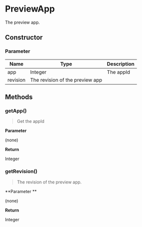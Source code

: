 # PreviewApp
The preview app.

## Constructor

### **Parameter**


| Name| Type| Description |
| --- | --- | --- |
| app | Integer | The appId
| revision | The revision of the preview app

## Methods

### getApp()

> Get the appId

**Parameter**

(none)

**Return**

Integer

### getRevision()

> The revision of the preview app.

**Parameter **

(none)

**Return**

Integer